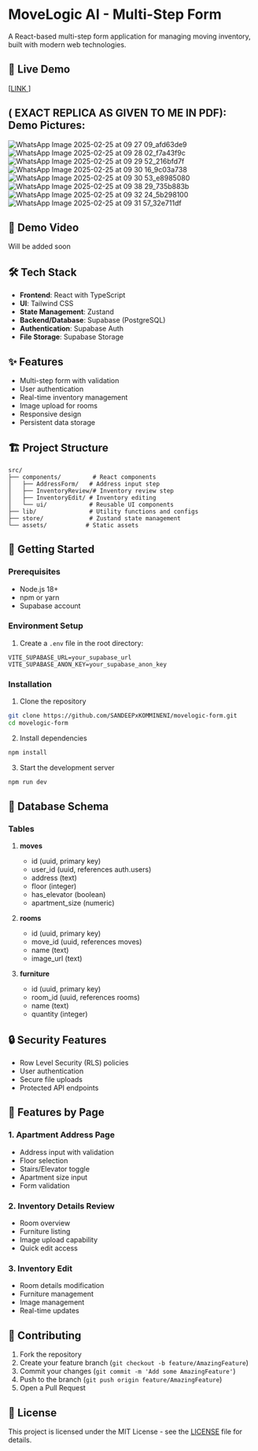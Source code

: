 # MoveLogic AI - Multi-Step Form

A React-based multi-step form application for managing moving inventory, built with modern web technologies.

## 🚀 Live Demo

[[LINK ](https://movelogic-ai-form.netlify.app/)]

##   ( EXACT REPLICA AS GIVEN TO ME IN PDF): Demo Pictures:

![WhatsApp Image 2025-02-25 at 09 27 09_afd63de9](https://github.com/user-attachments/assets/b0c54cfa-e8e2-4f56-81f9-1f80d4ae47a5)
![WhatsApp Image 2025-02-25 at 09 28 02_f7a43f9c](https://github.com/user-attachments/assets/06e0dce3-4516-465f-aaa3-83dcd0ce2798)
![WhatsApp Image 2025-02-25 at 09 29 52_216bfd7f](https://github.com/user-attachments/assets/b232fa56-8172-4161-abd6-9d5fc7d9f7d5)
![WhatsApp Image 2025-02-25 at 09 30 16_9c03a738](https://github.com/user-attachments/assets/b70f2fdf-938f-4116-9da2-1578ea74d6d5)
![WhatsApp Image 2025-02-25 at 09 30 53_e8985080](https://github.com/user-attachments/assets/c54abe60-dff8-4956-8997-6a0d5a06064f)
![WhatsApp Image 2025-02-25 at 09 38 29_735b883b](https://github.com/user-attachments/assets/54e57691-a9a8-4dc2-9fd6-5a1733c139cf)
![WhatsApp Image 2025-02-25 at 09 32 24_5b298100](https://github.com/user-attachments/assets/7f8fbe75-c5ad-4586-845e-16d909841b2a)
![WhatsApp Image 2025-02-25 at 09 31 57_32e711df](https://github.com/user-attachments/assets/2c6130d2-100a-4df3-933d-1ba3f2bcd776)


## 🎥 Demo Video

Will be added soon


## 🛠 Tech Stack

- **Frontend**: React with TypeScript
- **UI**: Tailwind CSS
- **State Management**: Zustand
- **Backend/Database**: Supabase (PostgreSQL)
- **Authentication**: Supabase Auth
- **File Storage**: Supabase Storage

## ✨ Features

- Multi-step form with validation
- User authentication
- Real-time inventory management
- Image upload for rooms
- Responsive design
- Persistent data storage

## 🏗 Project Structure

```
src/
├── components/         # React components
│   ├── AddressForm/   # Address input step
│   ├── InventoryReview/# Inventory review step
│   ├── InventoryEdit/ # Inventory editing
│   └── ui/            # Reusable UI components
├── lib/               # Utility functions and configs
├── store/             # Zustand state management
└── assets/           # Static assets
```

## 🚀 Getting Started

### Prerequisites

- Node.js 18+
- npm or yarn
- Supabase account

### Environment Setup

1. Create a `.env` file in the root directory:
```env
VITE_SUPABASE_URL=your_supabase_url
VITE_SUPABASE_ANON_KEY=your_supabase_anon_key
```

### Installation

1. Clone the repository
```bash
git clone https://github.com/SANDEEPxKOMMINENI/movelogic-form.git
cd movelogic-form
```

2. Install dependencies
```bash
npm install
```

3. Start the development server
```bash
npm run dev
```

## 📝 Database Schema

### Tables

1. **moves**
   - id (uuid, primary key)
   - user_id (uuid, references auth.users)
   - address (text)
   - floor (integer)
   - has_elevator (boolean)
   - apartment_size (numeric)

2. **rooms**
   - id (uuid, primary key)
   - move_id (uuid, references moves)
   - name (text)
   - image_url (text)

3. **furniture**
   - id (uuid, primary key)
   - room_id (uuid, references rooms)
   - name (text)
   - quantity (integer)

## 🔒 Security Features

- Row Level Security (RLS) policies
- User authentication
- Secure file uploads
- Protected API endpoints

## 📱 Features by Page

### 1. Apartment Address Page
- Address input with validation
- Floor selection
- Stairs/Elevator toggle
- Apartment size input
- Form validation

### 2. Inventory Details Review
- Room overview
- Furniture listing
- Image upload capability
- Quick edit access

### 3. Inventory Edit
- Room details modification
- Furniture management
- Image management
- Real-time updates

## 🤝 Contributing

1. Fork the repository
2. Create your feature branch (`git checkout -b feature/AmazingFeature`)
3. Commit your changes (`git commit -m 'Add some AmazingFeature'`)
4. Push to the branch (`git push origin feature/AmazingFeature`)
5. Open a Pull Request

## 📄 License

This project is licensed under the MIT License - see the [LICENSE](LICENSE) file for details.

